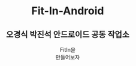 <h1 align="center"> Fit-In-Android </h1>
<p align="center">
  <h2 align="center">오경식 박진석 안드로이드 공동 작업소 </h2>
  <p align="center">
  FitIn을 <br />
  만들어보자<br />
  </p>
</p>
<br/>

